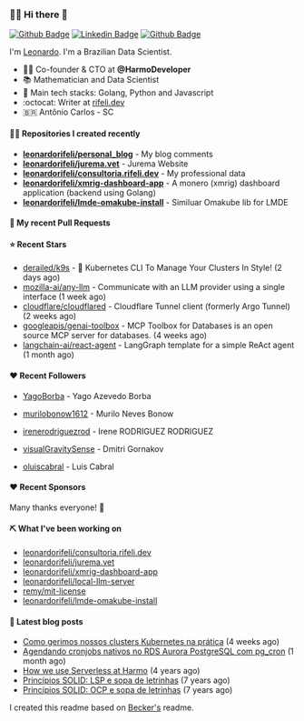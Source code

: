 ### 👨‍💻 Hi there 👋

[![Github Badge](https://img.shields.io/badge/-Github-red?style=flat-square&logo=Github&logoColor=white&link=https://github.com/leonardorifeli)](https://github.com/leonardorifeli)
[![Linkedin Badge](https://img.shields.io/badge/-LinkedIn-red?style=flat-square&logo=Linkedin&logoColor=white&link=https://www.linkedin.com/in/leonardorifeli/)](https://www.linkedin.com/in/leonardorifeli/)
[![Github Badge](https://komarev.com/ghpvc/?username=leonardorifeli&label=Profile%20views&color=red&style=flat)](https://github.com/leonardorifeli)

I'm [Leonardo](https://rifeli.dev). I'm a Brazilian Data Scientist.

- :office_worker: Co-founder & CTO at **@HarmoDeveloper**
- 📚 Mathematician and Data Scientist
- 💙 Main tech stacks: Golang, Python and Javascript
- :octocat: Writer at [rifeli.dev](https://rifeli.dev)
- 🇧🇷 Antônio Carlos - SC

#### 👨‍💻 Repositories I created recently
- **[leonardorifeli/personal_blog](https://github.com/leonardorifeli/personal_blog)** - My blog comments
- **[leonardorifeli/jurema.vet](https://github.com/leonardorifeli/jurema.vet)** - Jurema Website
- **[leonardorifeli/consultoria.rifeli.dev](https://github.com/leonardorifeli/consultoria.rifeli.dev)** - My professional data
- **[leonardorifeli/xmrig-dashboard-app](https://github.com/leonardorifeli/xmrig-dashboard-app)** - A monero (xmrig) dashboard application (backend using Golang)
- **[leonardorifeli/lmde-omakube-install](https://github.com/leonardorifeli/lmde-omakube-install)** - Similuar Omakube lib for LMDE

#### 🔨 My recent Pull Requests



#### ⭐ Recent Stars


- [derailed/k9s](https://github.com/derailed/k9s) - 🐶 Kubernetes CLI To Manage Your Clusters In Style! (2 days ago)
- [mozilla-ai/any-llm](https://github.com/mozilla-ai/any-llm) - Communicate with an LLM provider using a single interface (1 week ago)
- [cloudflare/cloudflared](https://github.com/cloudflare/cloudflared) - Cloudflare Tunnel client (formerly Argo Tunnel) (2 weeks ago)
- [googleapis/genai-toolbox](https://github.com/googleapis/genai-toolbox) - MCP Toolbox for Databases is an open source MCP server for databases. (4 weeks ago)
- [langchain-ai/react-agent](https://github.com/langchain-ai/react-agent) - LangGraph template for a simple ReAct agent (1 month ago)

#### ❤️ Recent Followers


- [YagoBorba](https://github.com/YagoBorba) - Yago Azevedo Borba

- [murilobonow1612](https://github.com/murilobonow1612) - Murilo Neves Bonow

- [irenerodriguezrod](https://github.com/irenerodriguezrod) - Irene RODRIGUEZ RODRIGUEZ

- [visualGravitySense](https://github.com/visualGravitySense) - Dmitri Gornakov

- [oluiscabral](https://github.com/oluiscabral) - Luis Cabral


#### ❤️ Recent Sponsors



Many thanks everyone! 🙏

#### ⛏️ What I've been working on

- [leonardorifeli/consultoria.rifeli.dev](https://github.com/leonardorifeli/consultoria.rifeli.dev)
- [leonardorifeli/jurema.vet](https://github.com/leonardorifeli/jurema.vet)
- [leonardorifeli/xmrig-dashboard-app](https://github.com/leonardorifeli/xmrig-dashboard-app)
- [leonardorifeli/local-llm-server](https://github.com/leonardorifeli/local-llm-server)
- [remy/mit-license](https://github.com/remy/mit-license)
- [leonardorifeli/lmde-omakube-install](https://github.com/leonardorifeli/lmde-omakube-install)

#### 📄 Latest blog posts
- [Como gerimos nossos clusters Kubernetes na prática](https://rifeli.dev/blog/2025-07-10-como-gerimos-nossos-cluters-kubernets-na-pratica/) (4 weeks ago)
- [Agendando cronjobs nativos no RDS Aurora PostgreSQL com pg_cron](https://rifeli.dev/blog/2025-07-01-agendando-cronjobs-nativos-no-rds-aurora-postgresql-com-pgcron/) (1 month ago)
- [How we use Serverless at Harmo](https://rifeli.dev/blog/2020-10-08-how-we-use-serverless-at-harmo/) (4 years ago)
- [Princípios SOLID: LSP e sopa de letrinhas](https://rifeli.dev/blog/2017-12-30-principios-solid-lsp-e-sopa-de-letrinhas/) (7 years ago)
- [Princípios SOLID: OCP e sopa de letrinhas](https://rifeli.dev/blog/2017-12-06-principios-solid-ocp-e-sopa-de-letrinhas/) (7 years ago)

I created this readme based on [Becker's](https://github.com/caarlos0) readme.
